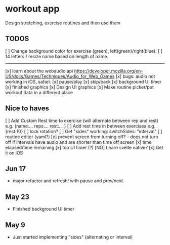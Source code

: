 # workout app 
Design stretching, exercise routines and then use them

## TODOS
[ ] Change background color for exercise (green), left(green)/right(blue). 
[ ] 14 letters / resize name based on length of name. 

---
[x] learn about the webaudio api https://developer.mozilla.org/en-US/docs/Games/Techniques/Audio_for_Web_Games
[x] bugs: audio not working in iOS, safari. 
[x] pause/play
[x] skip/back
[x] background UI timer
[x] finished graphics
[x] Design UI graphics
[x] Make routine picker/put workout data in a different place
 
## Nice to haves

[ ] Add Custom Rest time to exercise (will alternate between rep and rest) e.g. {name:... reps:... rest:... }
[ ] Add rest time in between exercises e.g. {rest:10}
[ ] lock rotation? 
[ ] Get "sides" working: switchSides: "interval"
[ ] routine editor (yaml?)
[x] prevent screen from turning off? - does not turn off if intervals have audio and are shorter than time off screen
[x] time elapsed/time remaining
[x] top UI timer (?)
[NO] Learn svelte native? 
[x] Get it on iOS 

## Jun 17 
- major refactor and refresh! with pause and prev/next. 
## May 23
- Finished background UI timer
## May 9
 - Just started implementing "sides" (alternating or interval) 
 